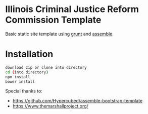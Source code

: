 Illinois Criminal Justice Reform Commission Template
====================================================

Basic static site template using [grunt](http://gruntjs.com/) and [assemble](http://assemble.io/).

# Installation

```bash
download zip or clone into directory
cd (into directory)
npm install
bower install
```

Special thanks to:
- https://github.com/Hypercubed/assemble-bootstrap-template
- https://www.themarshallproject.org/
